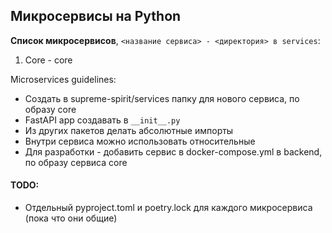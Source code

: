 ## Микросервисы на Python

**Список микросервисов**, `<название сервиса> - <директория> в services`:
1. Core - core

Microservices guidelines:
- Создать в supreme-spirit/services папку для нового сервиса, по образу core
- FastAPI app создавать в `__init__.py`
- Из других пакетов делать абсолютные импорты
- Внутри сервиса можно использовать относительные
- Для разработки - добавить сервис в docker-compose.yml в backend, по образу сервиса core

#### TODO:
- Отдельный pyproject.toml и poetry.lock для каждого микросервиса (пока что они общие)

